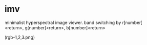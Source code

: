 # imv
minimalist hyperspectral image viewer. band switching by r[number]&lt;return>, g[number]&lt;return>, b[number]&lt;return>

(rgb-1,2,3.png)
